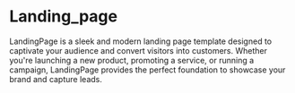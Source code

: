 # Landing_page
LandingPage is a sleek and modern landing page template designed to captivate your audience and convert visitors into customers. Whether you're launching a new product, promoting a service, or running a campaign, LandingPage provides the perfect foundation to showcase your brand and capture leads.
